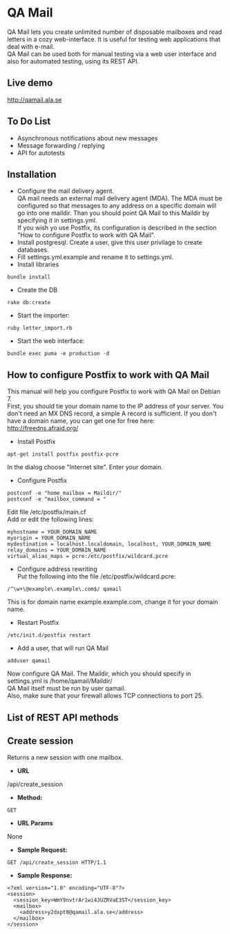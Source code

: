 QA Mail
=============
QA Mail lets you create unlimited number of disposable mailboxes and read letters in a cozy web-interface. It is useful for testing web applications that deal with e-mail.  
QA Mail can be used both for manual testing via a web user interface and also for automated testing, using its REST API.

Live demo
------------

http://qamail.ala.se

To Do List
------------

* Asynchronous notifications about new messages
* Message forwarding / replying
* API for autotests

Installation
------------
* Configure the mail delivery agent.  
QA mail needs an external mail delivery agent (MDA). The MDA must be configured so that messages to any address on a specific domain will go into one maildir. Than you should point QA Mail to this Maildir by specifying it in settings.yml.  
If you wish yo use Postfix, its configuration is described in the section "How to configure Postfix to work with QA Mail".
* Install postgresql. Create a user, give this user privilage to create databases.  
* Fill settings.yml.example and rename it to settings.yml.  
*  Install libraries
```
bundle install
```
* Create the DB
```
rake db:create
```
* Start the importer:  
```
ruby letter_import.rb
```
* Start the web interface:  
```
bundle exec puma -e production -d
```


How to configure Postfix to work with QA Mail 
------------

This manual will help you configure Postfix to work with QA Mail on Debian 7.  
First, you should tie your domain name to the IP address of your server. You don't need an MX DNS record, a simple A record is sufficient. If you don't have a domain name, you can get one for free here: http://freedns.afraid.org/  

* Install Postfix  
```
apt-get install postfix postfix-pcre
```
In the dialog choose "Internet site".
Enter your domain.

* Configure Postfix
```
postconf -e "home_mailbox = Maildir/"
postconf -e "mailbox_command = "
```
Edit file /etc/postfix/main.cf  
Add or edit the following lines:
```
myhostname = YOUR_DOMAIN_NAME
myorigin = YOUR_DOMAIN_NAME
mydestination = localhost.localdomain, localhost, YOUR_DOMAIN_NAME
relay_domains = YOUR_DOMAIN_NAME
virtual_alias_maps = pcre:/etc/postfix/wildcard.pcre
```

* Configure address rewriting  
Put the following into the file /etc/postfix/wildcard.pcre:
```
/^\w+\@example\.example\.com$/ qamail
```
This is for domain name example.example.com, change it for your domain name.  

* Restart Postfix
```
/etc/init.d/postfix restart
```

* Add a user, that will run QA Mail
```
adduser qamail
```
Now configure QA Mail. The Maildir, which you should specify in settings.yml is /home/qamail/Maildir/  
QA Mail itself must be run by user qamail.  
Also, make sure that your firewall allows TCP connections to port 25.  
  
List of REST API methods
------------

**Create session**
----
Returns a new session with one mailbox.

* **URL**

/api/create_session

* **Method:**

`GET`
  
*  **URL Params**

None

* **Sample Request:**
```
GET /api/create_session HTTP/1.1
```

* **Sample Response:**

```
<?xml version="1.0" encoding="UTF-8"?>
<session>
  <session_key>WmY9nvtrAr1wi4JUZRVaE3ST</session_key>
  <mailbox>
    <address>y2dxpt0@qamail.ala.se</address>
  </mailbox>
</session>

```